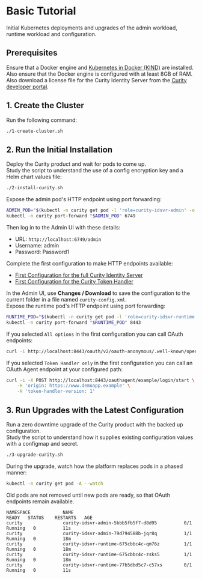 # Basic Tutorial

Initial Kubernetes deployments and upgrades of the admin workload, runtime workload and configuration.

## Prerequisites

Ensure that a Docker engine and [Kubernetes in Docker (KIND)](https://kind.sigs.k8s.io/docs/user/quick-start/) are installed.\
Also ensure that the Docker engine is configured with at least 8GB of RAM.\
Also download a license file for the Curity Identity Server from the [Curity developer portal](https://developer.curity.io/).

## 1. Create the Cluster

Run the following command:

```bash
./1-create-cluster.sh
```

## 2. Run the Initial Installation

Deploy the Curity product and wait for pods to come up.\
Study the script to understand the use of a config encryption key and a Helm chart values file:

```bash
./2-install-curity.sh
```

Expose the admin pod's HTTP endpoint using port forwarding:

```bash
ADMIN_POD="$(kubectl -n curity get pod -l 'role=curity-idsvr-admin' -o jsonpath='{.items[0].metadata.name}')"
kubectl -n curity port-forward "$ADMIN_POD" 6749
```

Then log in to the Admin UI with these details:

- URL: `http://localhost:6749/admin`
- Username: admin
- Password: Password1

Complete the first configuration to make HTTP endpoints available:

- [First Configuration for the full Curity Identity Server](https://curity.io/resources/learn/first-config/)
- [First Configuration for the Curity Token Handler](https://curity.io/resources/learn/token-handler-first-configuration/)

In the Admin UI, use **Changes / Download** to save the configuration to the current folder in a file named `curity-config.xml`.\
Expose the runtime pod's HTTP endpoint using port forwarding:

```bash
RUNTIME_POD="$(kubectl -n curity get pod -l 'role=curity-idsvr-runtime' -o jsonpath='{.items[0].metadata.name}' | tail -n 1)"
kubectl -n curity port-forward "$RUNTIME_POD" 8443
```

If you selected `All options` in the first configuration you can call OAuth endpoints:

```bash
curl -i http://localhost:8443/oauth/v2/oauth-anonymous/.well-known/openid-configuration
```

If you selected `Token Handler only` in the first configuration you can call an OAuth Agent endpoint at your configured path:

```bash
curl -i -X POST http://localhost:8443/oauthagent/example/login/start \
    -H 'origin: https://www.demoapp.example' \
    -H 'token-handler-version: 1'
```

## 3. Run Upgrades with the Latest Configuration

Run a zero downtime upgrade of the Curity product with the backed up configuration.\
Study the script to understand how it supplies existing configuration values with a configmap and secret.

```bash
./3-upgrade-curity.sh
```

During the upgrade, watch how the platform replaces pods in a phased manner:

```bash
kubectl -n curity get pod -A --watch
```

Old pods are not removed until new pods are ready, so that OAuth endpoints remain available.

```text
NAMESPACE            NAME                                         READY   STATUS    RESTARTS   AGE
curity               curity-idsvr-admin-5bbb5fb5f7-d8d95          0/1     Running   0          11s
curity               curity-idsvr-admin-79d794588b-jqr8q          1/1     Running   0          18m
curity               curity-idsvr-runtime-675cbbc4c-qm76z         1/1     Running   0          18m
curity               curity-idsvr-runtime-675cbbc4c-zsks5         1/1     Running   0          18m
curity               curity-idsvr-runtime-77b5dbd5c7-c57xs        0/1     Running   0          11s
```
